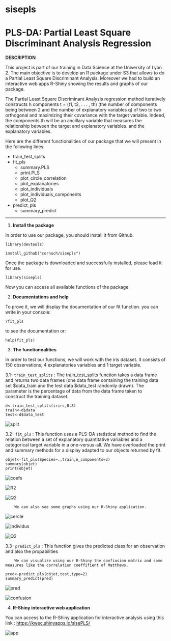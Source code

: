 # sisepls

# PLS-DA: Partial Least Square Discriminant Analysis Regression

**DESCRIPTION**

This project is part of our training in Data Science at the University of Lyon 2. The main objective is to develop an R package under S3 that allows to do a Partial Least Square Discriminant Analysis. Moreover we had to build an interactive web apps R-Shiny showing the results and graphs of our package.

The Partial Least Square Discriminant Analysis regression method iteratively constructs h components t = (t1, t2, . . . , th) (the number of components being between 2 and the number of explanatory variables q) of two to two orthogonal and maximizing their covariance with the target variable. Indeed, the components th will be an ancillary variable that measures the relationship between the target and explanatory variables.
and the explanatory variables.

Here are the different functionalities of our package that we will present in the following lines: 
* train_test_splits
* fit_pls
  * summary.PLS
  * print.PLS
  * plot_circle_correlation
  * plot_explanatories
  * plot_individuals
  * plot_individuals_components
  * plot_Q2
* predict_pls
  * summary_predict

---

1. **Install the package**

In order to use our package, you should install it from Github.

```
library(devtools)
```
```
install_github("cornuch/sisepls")
```
Once the package is downloaded and successfully installed, please load it for use.
```
library(sisepls)
```
Now you can access all available functions of the package. 

2. **Documentations and help**

To prove it, we will display the documentation of our fit function. you can write in your console: 
```
?fit_pls 
```
to see the documentation or:
```
help(fit_pls)
```
3. **The functionnalities**

In order to test our functions, we will work with the iris dataset. It consists of 150 observations, 4 explanatories variables and 1 target variable.

   3.1- `train_test_splits` : The train_test_splits function takes a data frame and returns two data frames (one data frame containing the 
        training data set $data_train and the test data $data_test randomly drawn). The parameter is the percentage of data from the data frame taken to    
        construct the training dataset.        
```  
d<-train_test_splits(irirs,0.8)
train<-d$data
test<-d$data_test
```
![split](https://user-images.githubusercontent.com/109891813/205399532-d628332f-9088-4b88-9e3c-1a2c0ce696d0.png)
        
   3.2- `fit_pls` : This function uses a PLS-DA statistical method to find the relation between a set of explanatory quantitative variables and a categorical 
        target variable in a one-versus-all. We have overloaded the print and summary methods for a display adapted to our objects returned by fit.
        
```
objet<-fit_pls(Species~.,train,n_components=3)
summary(objet)
print(objet)
```
![coefs](https://user-images.githubusercontent.com/109891813/205399665-e56ac503-62ad-422a-842e-d42aa218cb52.png)

![R2](https://user-images.githubusercontent.com/109891813/205400103-61612471-3f6b-4fde-8d93-7203b766560f.png) 

![Q2](https://user-images.githubusercontent.com/109891813/205400220-05cc20f5-c011-412a-b0ce-63ec06ef0ef9.png)

        We can also see some graphs using our R-Shiny application.
 
![cercle](https://user-images.githubusercontent.com/109891813/205400700-59528231-10a5-4e23-8354-d5c437e4df33.png)

![individus](https://user-images.githubusercontent.com/109891813/205400814-263749ad-6d49-491a-ba52-f2d924d554a8.png)

![Q2](https://user-images.githubusercontent.com/109891813/205400905-b29b2668-1a23-4ab7-b400-be9b78bfae07.png)
   
   3.3- `predict_pls` : This function gives the predicted class for an observation and also the propabilities 
   
        We can visualize using our R-Shiny the confiusion matrix and some measures like the correlation coeffifient of Matthews.
        
```
pred<-predict_pls(objet,test,type=2)
summary_predict(pred)
```
![pred](https://user-images.githubusercontent.com/109891813/205401209-66ef1045-a1ea-489d-a93d-eaf5c6bba65b.png)

![confusion](https://user-images.githubusercontent.com/109891813/205401423-8045fd7f-302d-4764-a239-f9ae48036515.png)

4. **R-Shiny interactive web application**

You can access to the R-Shiny application for interactive analysis using this link : <https://kwec.shinyapps.io/sisePLS/>

![app](https://user-images.githubusercontent.com/109891813/205401685-db28c34d-e31f-46ee-9d0c-02038f34cbe5.png)
